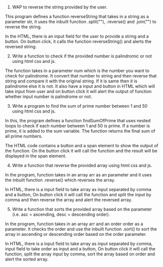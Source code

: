 1. WAP to reverse the string provided by the user.

This program defines a function reverseString that takes in a string as a parameter str, it uses the inbuilt function .split(""), .reverse() and .join("") to reverse the string.

In the HTML, there is an input field for the user to provide a string and a button. On button click, it calls the function reverseString() and alerts the reversed string.

2. Write a function to check if the provided number is palindromic or not using html css and js.

The function takes in a parameter num which is the number you want to check for palindrome. It convert that number to string and then reverse that string and compare it with the original string. If it is same then it is palindrome else it is not.
It also have a input and button in HTML which will take input from user and on button click it will alert the output of function whether input number is palindrome or not.

3. Write a program to find the sum of prime number between 1 and 50 using html css and js.

In this, the program defines a function findSumOfPrime that uses nested loops to check if each number between 1 and 50 is prime. If a number is prime, it is added to the sum variable. The function returns the final sum of all prime numbers.

The HTML code contains a button and a span element to show the output of the function. On the button click it will call the function and the result will be displayed in the span element.

4. Write a function that reverse the provided array using html css and js.

In the program, function takes in an array arr as an parameter and it uses the inbuilt function .reverse() which reverses the array.

In HTML, there is a input field to take array as input separated by comma and a button, On button click it will call the function and split the input by comma and then reverse the array and alert the reversed array.

5. Write a function that sorts the provided array based on the parameter (i.e. asc = ascending, desc = descending order).

In the program, function takes in an array arr and an order order as a parameter. It checks the order and use the inbuilt function .sort() to sort the array in ascending or descending order based on the order parameter.

In HTML, there is a input field to take array as input separated by comma, input field to take order as input and a button, On button click it will call the function, split the array input by comma, sort the array based on order and alert the sorted array.